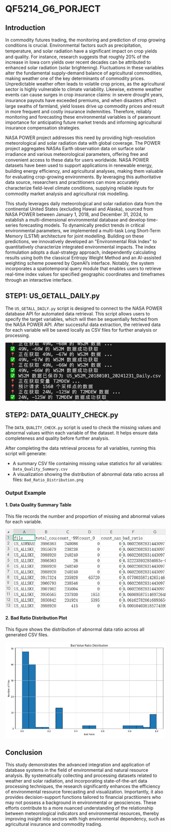 # QF5214_G6_PORJECT
## Introduction
In commodity futures trading, the monitoring and prediction of crop growing conditions is crucial. Environmental factors such as precipitation, temperature, and solar radiation have a signiﬁcant impact on crop yields and quality. For instance, research suggests that roughly 20% of the increase in Iowa corn yields over recent decades can be attributed to enhanced solar radiation (solar brightening). Fluctuations in these variables alter the fundamental supply-demand balance of agricultural commodities, making weather one of the key determinants of commodity prices. Unpredictable weather often leads to volatile crop prices, as the agricultural sector is highly vulnerable to climate variability. Likewise, extreme weather events can cause surges in crop insurance claims: in severe drought years, insurance payouts have exceeded premiums, and when disasters aﬀect large swaths of farmland, yield losses drive up commodity prices and result in more frequent and costly insurance indemnities. Therefore, reliably monitoring and forecasting these environmental variables is of paramount importance for anticipating future market trends and informing agricultural insurance compensation strategies.  

NASA POWER project addresses this need by providing high-resolution meteorological and solar radiation data with global coverage. The POWER project aggregates NASAs Earth observation data on surface solar irradiance and various meteorological parameters, oﬀering free and convenient access to these data for users worldwide. NASA POWER datasets have been used to support applications in renewable energy, building energy eﬃciency, and agricultural analyses, making them valuable for evaluating crop-growing environments. By leveraging this authoritative data source, researchers and practitioners can more accurately characterize ﬁeld-level climate conditions, supplying reliable inputs for commodity market analysis and agricultural risk modelling.  

This study leverages daily meteorological and solar radiation data from the continental United States (excluding Hawaii and Alaska), sourced from NASA POWER between January 1, 2018, and December 31, 2024, to establish a multi-dimensional environmental database and develop time-series forecasting models. To dynamically predict trends in critical environmental parameters, we implemented a multi-task Long Short-Term Memory (LSTM) architecture for joint modelling. Building on these predictions, we innovatively developed an "Environmental Risk Index" to quantitatively characterize integrated environmental impacts. The index formulation adopts a dual-strategy approach, independently calculating results using both the classical Entropy Weight Method and an AI-assisted weighting scheme powered by OpenAI’s interface. Notably, the system incorporates a spatiotemporal query module that enables users to retrieve real-time index values for speciﬁed geographic coordinates and timeframes through an interactive interface.

## STEP1: US_GETALL_DAILY.py
The `US_GETALL_DAILY.py` script is designed to connect to the NASA POWER database API for automated data retrieval. This script allows users to specify the target variables, which will then be sequentially fetched from the NASA POWER API. After successful data extraction, the retrieved data for each variable will be saved locally as CSV files for further analysis or processing.

![US_GETALL_DAILY Example](Picture/GET_DATA_PICTURE1.png)

## STEP2: DATA_QUALITY_CHECK.py
The `DATA_QUALITY_CHECK.py` script is used to check the missing values and abnormal values within each variable of the dataset. It helps ensure data completeness and quality before further analysis.

After completing the data retrieval process for all variables, running this script will generate:

- A summary CSV file containing missing value statistics for all variables: `Data_Quality_Summary.csv`
- A visualization showing the distribution of abnormal data ratio across all files: `Bad_Ratio_Distribution.png`

### Output Example

#### 1. Data Quality Summary Table
This file records the number and proportion of missing and abnormal values for each variable.

![Example of Data Quality Summary](Picture/Data_Quality_Summary.png)

#### 2. Bad Ratio Distribution Plot
This figure shows the distribution of abnormal data ratio across all generated CSV files.

![Bad Ratio Distribution](Picture/Bad_Ratio_Distribution.png)



## Conclusion
This study demonstrates the advanced integration and application of database systems in the field of environmental and natural resource analysis. By systematically collecting and processing datasets related to weather and solar radiation, and incorporating state-of-the-art data processing techniques, the research significantly enhances the efficiency of environmental resource forecasting and visualization. Importantly, it also provides decision-support functions tailored to financial practitioners who may not possess a background in environmental or geosciences. These efforts contribute to a more nuanced understanding of the relationship between meteorological indicators and environmental resources, thereby improving insight into sectors with high environmental dependency, such as agricultural insurance and commodity trading.
